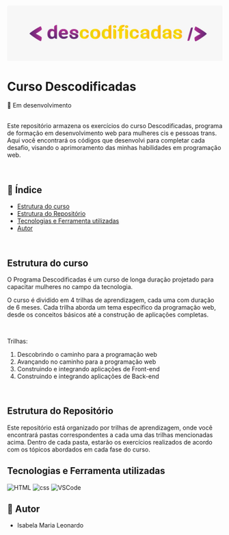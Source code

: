 <img style="border-radius:3px;" src="./github/logoDescodificadas.jpeg"  alt="Tela com quadrados coloridos" />

###

# Curso Descodificadas

🚧 Em desenvolvimento
<br>
<br>

Este repositório armazena os exercícios do curso Descodificadas, programa de formação em desenvolvimento web para mulheres cis e pessoas trans. Aqui você encontrará os códigos que desenvolvi para completar cada desafio, visando o aprimoramento das minhas habilidades em programação web.

<br>

## 📌 Índice

- [Estrutura do curso](#estrutura-do-curso)
- [Estrutura do Repositório](#estrutura-do-repositório)
- [Tecnologias e Ferramenta utilizadas](#tecnologias-e-ferramenta-utilizadas)
- [Autor](#-autor)


<br>

## Estrutura do curso

O Programa Descodificadas é um curso de longa duração projetado para capacitar mulheres no campo da tecnologia. 

O curso é dividido em 4 trilhas de aprendizagem, cada uma com duração de 6 meses. Cada trilha aborda um tema específico da programação web, desde os conceitos básicos até a construção de aplicações completas.

<br>

Trilhas:
1. Descobrindo o caminho para a programação web
2. Avançando no caminho para a programação web
3. Construindo e integrando aplicações de Front-end
4. Construindo e integrando aplicações de Back-end

<br>

## Estrutura do Repositório
Este repositório está organizado por trilhas de aprendizagem, onde você encontrará pastas correspondentes a cada uma das trilhas mencionadas acima. Dentro de cada pasta, estarão os exercícios realizados de acordo com os tópicos abordados em cada fase do curso.



## Tecnologias e Ferramenta utilizadas

<img src="https://cdn.jsdelivr.net/gh/devicons/devicon@latest/icons/html5/html5-plain-wordmark.svg" width="60" alt="HTML" /> <img src="https://cdn.jsdelivr.net/gh/devicons/devicon@latest/icons/css3/css3-plain-wordmark.svg" width="60" alt="css" />  <img src="https://cdn.jsdelivr.net/gh/devicons/devicon@latest/icons/vscode/vscode-original.svg" width="50" alt="VSCode" />

## 📝 Autor

- Isabela Maria Leonardo